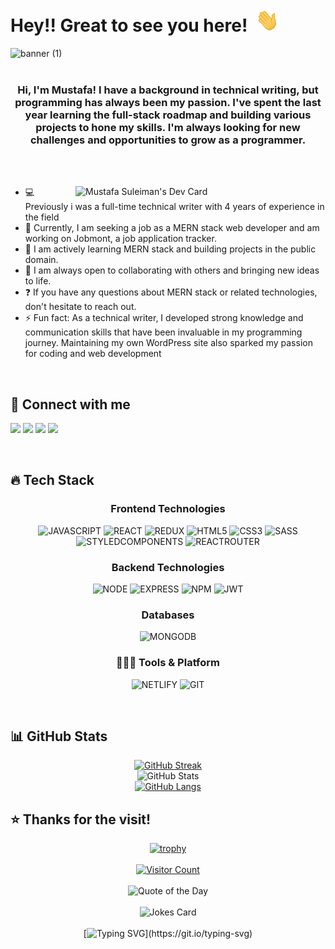 <!--
**Mustafa-Suleiman/Mustafa-Suleiman** is a ✨ _special_ ✨ repository because its `README.md` (this file) appears on your GitHub profile.

Here are some ideas to get you started:

- 🔭 I’m currently working on ...
- 🌱 I’m currently learning ...
- 👯 I’m looking to collaborate on ...
- 🤔 I’m looking for help with ...
- 💬 Ask me about ...
- 📫 How to reach me: ...
- 😄 Pronouns: ...
- ⚡ Fun fact: ...
-->
<!-- [![Linkedin Badge](https://img.shields.io/badge/-Mustafa-Suleiman-blue?style=flat-square&logo=Linkedin&logoColor=white&link=https://www.linkedin.com/in/mustafa-suleiman)](https://www.linkedin.com/in/mustafa-suleiman)  -->

# Hey!! Great to see you here!&ensp;<img src="./wave.gif" width="37px" height="37px" />

![banner (1)](https://user-images.githubusercontent.com/109823798/210870283-9590e282-ccdb-4780-a9e7-349f105bcc73.gif)
<br />
<br />

### <div align="center">Hi, I'm Mustafa! I have a background in technical writing, but programming has always been my passion. I've spent the last year learning the full-stack roadmap and building various projects to hone my skills. I'm always looking for new challenges and opportunities to grow as a programmer.</div>  
<br />
<br />

<a href="https://app.daily.dev/Mustafa-Suleiman"><img src="https://api.daily.dev/devcards/96b25b1be45449c0852c9b724ed8914d.png?r=1us" width="400" alt="Mustafa Suleiman's Dev Card" align="right"/></a>

- 💻 Previously i was a full-time technical writer with 4 years of experience in the field
- 🚀 Currently, I am seeking a job as a MERN stack web developer and am working on Jobmont, a job application tracker.
- 🌱 I am actively learning MERN stack and building projects in the public domain.
- 👯 I am always open to collaborating with others and bringing new ideas to life.
- ❓  If you have any questions about MERN stack or related technologies, don't hesitate to reach out.
- ⚡ Fun fact: As a technical writer, I developed strong knowledge and communication skills that have been invaluable in my programming journey. Maintaining my own WordPress site also sparked my passion for coding and web development
<br />

## 🤗 Connect with me

[<img src="https://img.shields.io/badge/LinkedIn-0077B5?style=for-the-badge&logo=linkedin&logoColor=white" />](https://www.linkedin.com/in/Mustafa-Suleiman)
[<img src="https://img.shields.io/badge/Twitter-1DA1F2?style=for-the-badge&logo=twitter&logoColor=white" />](https://twitter.com/Mustafa_Suleimn)
[<img src="https://img.shields.io/badge/Gmail-D14836?style=for-the-badge&logo=gmail&logoColor=white" />](mailto:mustafa.mohammad.dk@gmail.com)
[<img src="https://img.shields.io/badge/-LeetCode-FFA116?style=for-the-badge&logo=LeetCode&logoColor=black" />](https://leetcode.com/Mustafa-Suleiman/)

<!--<span> [𝐏𝐨𝐫𝐭𝐟𝐨𝐥𝐢𝐨 𝐖𝐞𝐛𝐬𝐢𝐭𝐞](http://ayushkanduri.dev)&emsp;|&emsp;[𝐑𝐞𝐬𝐮𝐦𝐞](http://ayushkanduri.dev/resume) </span>-->

<br />

## 🔥 Tech Stack

<div align="center">
  
### Frontend Technologies
![JAVASCRIPT](https://img.shields.io/badge/JavaScript-323330?style=for-the-badge&logo=javascript&logoColor=F7DF1E)
![REACT](https://img.shields.io/badge/React-20232A?style=for-the-badge&logo=react&logoColor=61DAFB)
![REDUX](https://img.shields.io/badge/Redux-593D88?style=for-the-badge&logo=redux&logoColor=white)
![HTML5](https://img.shields.io/badge/HTML5-E34F26?style=for-the-badge&logo=html5&logoColor=white)
![CSS3](https://img.shields.io/badge/CSS3-1572B6?style=for-the-badge&logo=css3&logoColor=white)
![SASS](https://img.shields.io/badge/Sass-CC6699?style=for-the-badge&logo=sass&logoColor=white)
![STYLEDCOMPONENTS](https://img.shields.io/badge/styled--components-DB7093?style=for-the-badge&logo=styled-components&logoColor=white)
![REACTROUTER](https://img.shields.io/badge/React_Router-CA4245?style=for-the-badge&logo=react-router&logoColor=white)

### Backend Technologies
![NODE](https://img.shields.io/badge/Node.js-43853D?style=for-the-badge&logo=node.js&logoColor=white)
![EXPRESS](https://img.shields.io/badge/Express.js-404D59?style=for-the-badge)
![NPM](https://img.shields.io/badge/NPM-%23000000.svg?style=for-the-badge&logo=npm&logoColor=white)
![JWT](https://img.shields.io/badge/json%20web%20tokens-323330?style=for-the-badge&logo=json-web-tokens&logoColor=pink)

### Databases 
![MONGODB](https://img.shields.io/badge/MongoDB-4EA94B?style=for-the-badge&logo=mongodb&logoColor=white)

### 🧑🏻‍💻 Tools & Platform
![NETLIFY](https://img.shields.io/badge/Netlify-00C7B7?style=for-the-badge&logo=netlify&logoColor=white)
![GIT](https://img.shields.io/badge/GIT-E44C30?style=for-the-badge&logo=git&logoColor=white)
  
  </div>

<br />

## 📊 GitHub Stats

<div align="center">

[![GitHub Streak](https://github-readme-streak-stats.herokuapp.com?user=mustafa-suleiman&theme=radical&hide_border=true&date_format=M%20j%5B%2C%20Y%5D)](https://git.io/streak-stats)
<br />
![GitHub Stats](https://github-readme-stats.vercel.app/api?username=mustafa-suleiman&theme=radical&show_icons=true&hide_border=true)
<br />
[![GitHub Langs](https://github-readme-stats.vercel.app/api/top-langs/?username=mustafa-suleiman&theme=radical&hide_border=true)](https://github.com/Ayush-Kanduri/github-readme-stats)
</div>

## ⭐ Thanks for the visit!

<div align="center">

[![trophy](https://github-profile-trophy.vercel.app/?username=mustafa-suleiman&theme=radical)](https://github.com/mustafa-suleiman)
<br />
<br />
[![Visitor Count](https://visitcount.itsvg.in/api?id=mustafa-suleiman&icon=0&color=0)](https://visitcount.itsvg.in)
<br />
<br />
![Quote of the Day](https://quotes-github-readme.vercel.app/api?type=vertical&theme=radical)
<br />
<br /> 
![Jokes Card](https://readme-jokes.vercel.app/api?hideBorder&theme=blueberry)
<br />
<br /> 
[![Typing SVG](https://readme-typing-svg.herokuapp.com?font=Fira+Code&duration=3000&pause=1000&color=A5F8F2&center=true&vCenter=true&multiline=true&width=700&height=100&lines=Nothing+in+this+world+can+take+the+place+of+persistence.+;the+world+is+full+of+educated+derelicts.)](https://git.io/typing-svg)
  
</div>
